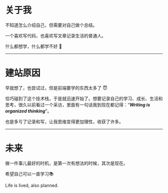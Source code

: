 # 关于我

不知道怎么介绍自己，但需要对自己做个总结。

一个喜欢写代码，也喜欢写文章记录生活的普通人。

什么都想学，什么都学不好 :rofl:

----------


# 建站原因

早就想了，也尝试过，但是前端要学的东西太多了 :innocent: 

恰巧碰到了这个技术栈，于是就迅速开始了。想要记录自己的学习、成长、生活和思考，很久以前看过一个采访，里面有一句话我到现在都记得：“**_Writing is organized thinking_**”。

也是多亏了记录和写，让我思维变得更加理性，收获了许多。

-------

# 未来

做一件事儿最好的时机，是第一次有想法的时候，其次是现在。

希望自己可以一直学习📚

Life is lived, also planned.